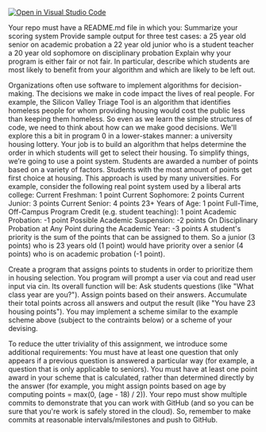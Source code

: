 [![Open in Visual Studio Code](https://classroom.github.com/assets/open-in-vscode-f059dc9a6f8d3a56e377f745f24479a46679e63a5d9fe6f495e02850cd0d8118.svg)](https://classroom.github.com/online_ide?assignment_repo_id=5832241&assignment_repo_type=AssignmentRepo)


Your repo must have a README.md file in which you:
Summarize your scoring system
Provide sample output for three test cases:
a 25 year old senior on academic probation
a 22 year old junior who is a student teacher
a 20 year old sophomore on disciplinary probation
Explain why your program is either fair or not fair. In particular, describe which students are most likely to benefit from your algorithm and which are likely to be left out.


Organizations often use software to implement algorithms for decision-making. The decisions we make in code impact the lives of real people. For example, the Silicon Valley Triage Tool is an algorithm that identifies homeless people for whom providing housing would cost the public less than keeping them homeless. So even as we learn the simple structures of code, we need to think about how can we make good decisions. We'll explore this a bit in program 0 in a lower-stakes manner: a university housing lottery.
Your job is to build an algorithm that helps determine the order in which students will get to select their housing. To simplify things, we’re going to use a point system.
Students are awarded a number of points based on a variety of factors.
Students with the most amount of points get first choice at housing.
This approach is used by many universities. For example, consider the following real point system used by a liberal arts college:
Current Freshman: 1 point
Current Sophomore: 2 points
Current Junior: 3 points
Current Senior: 4 points
23+ Years of Age: 1 point
Full-Time, Off-Campus Program Credit (e.g. student teaching): 1 point
Academic Probation: -1 point
Possible Academic Suspension: -2 points
On Disciplinary Probation at Any Point during the Academic Year: -3 points
A student's priority is the sum of the points that can be assigned to them. So a junior (3 points) who is 23 years old (1 point) would have priority over a senior (4 points) who is on academic probation (-1 point).

Create a program that assigns points to students in order to prioritize them in housing selection. You program will prompt a user via cout and read user input via cin. Its overall function will be:
Ask students questions (like "What class year are you?").
Assign points based on their answers.
Accumulate their total points across all answers and output the result (like "You have 23 housing points").
You may implement a scheme similar to the example scheme above (subject to the contraints below) or a scheme of your devising.

To reduce the utter triviality of this assignment, we introduce some additional requirements:
You must have at least one question that only appears if a previous question is answered a particular way (for example, a question that is only applicable to seniors).
You must have at least one point award in your scheme that is calculated, rather than determined directly by the answer (for example, you might assign points based on age by computing points = max(0, (age - 18) / 2)).
Your repo must show multiple commits to demonstrate that you can work with GitHub (and so you can be sure that you're work is safely stored in the cloud). So, remember to make commits at reasonable intervals/milestones and push to GitHub.
